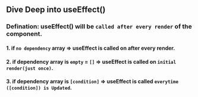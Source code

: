 ## Dive Deep into useEffect()

### Defination: useEffect() will be `called after every render` of the component.

#### 1. if `no dependency` array => useEffect is called on after every render.

#### 2. if dependency array is `empty` = `[]` => useEffect is called on `initial render(just once)`.

#### 3. if dependency array is `[condition]` => useEffect is called `everytime ([condition]) is Updated`.
